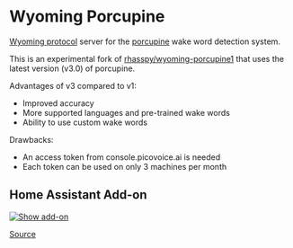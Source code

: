 # Wyoming Porcupine

[Wyoming protocol](https://github.com/rhasspy/wyoming) server for the [porcupine](https://github.com/Picovoice/porcupine) wake word detection system.

This is an experimental fork of [rhasspy/wyoming-porcupine1](https://github.com/rhasspy/wyoming-porcupine1) that uses
the latest version (v3.0) of porcupine.

Advantages of v3 compared to v1:
- Improved accuracy
- More supported languages and pre-trained wake words
- Ability to use custom wake words

Drawbacks:
- An access token from console.picovoice.ai is needed
- Each token can be used on only 3 machines per month

## Home Assistant Add-on

[![Show add-on](https://my.home-assistant.io/badges/supervisor_addon.svg)](https://my.home-assistant.io/redirect/supervisor_addon/?addon=9f80aae6_porcupine&repository_url=https%3A%2F%2Fgithub.com%2Fchatziko%2Fhassio-addons)

[Source](https://github.com/chatziko/hassio-addons/tree/main/porcupine)

